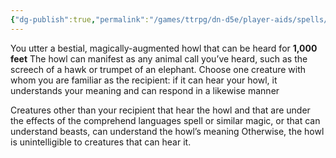 ```yaml
---
{"dg-publish":true,"permalink":"/games/ttrpg/dn-d5e/player-aids/spells/cantrips/howl/","tags":["ttrpg/dnd/5e","spell","verbal"],"noteIcon":""}
---
```



You utter a bestial, magically-augmented howl that can be heard for **1,000 feet** The howl can manifest as any animal call you’ve heard, such as the screech of a hawk or trumpet of an elephant. Choose one creature with whom you are familiar as the recipient: if it can hear your howl, it understands your meaning and can respond in a likewise manner

Creatures other than your recipient that hear the howl and that are under the effects of the comprehend languages spell or similar magic, or that can understand beasts, can understand the howl’s meaning Otherwise, the howl is unintelligible to creatures that can hear it.